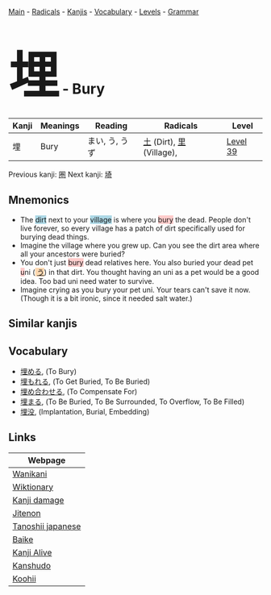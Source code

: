 <style> bigfont {font-size: 100px}</style>
[Main](../README.md) -
[Radicals](../radicals.md) -
[Kanjis](../kanjis.md) -
[Vocabulary](../vocabulary.md) -
[Levels](../levels.md) -
[Grammar](../grammar.md)
# <bigfont> 埋</bigfont> - Bury 

| Kanji | Meanings | Reading | Radicals | Level |
| --- | --- | --- | --- | --- |
| 埋 | Bury | まい, う, うず | [土](../radicals/土.md) (Dirt), [里](../radicals/里.md) (Village),  | [Level 39](../levels/wk_level39.md) |

Previous kanji: [圏](圏.md) Next kanji: [埼](埼.md) 

## Mnemonics
 * The <span style="background-color:#ADD8E6"> dirt</span> next to your <span style="background-color:#ADD8E6"> village</span> is where you <span style="background-color:#ffcccb"> bury</span> the dead. People don't live forever, so every village has a patch of dirt specifically used for burying dead things.
* Imagine the village where you grew up. Can you see the dirt area where all your ancestors were buried?
* You don't just <span style="background-color:#ffcccb"> bury</span> dead relatives here. You also buried your dead pet <span style="background-color:#ffcccb"> u</span>ni (<span style="background-color:#fed8b1"> [う](https://jisho.org/search/う)</span>) in that dirt. You thought having an uni as a pet would be a good idea. Too bad uni need water to survive.
* Imagine crying as you bury your pet uni. Your tears can't save it now. (Though it is a bit ironic, since it needed salt water.)


## Similar kanjis
 


## Vocabulary
 * [埋める](../vocabulary/埋.md), (To Bury)
* [埋もれる](../vocabulary/埋.md), (To Get Buried, To Be Buried)
* [埋め合わせる](../vocabulary/埋.md), (To Compensate For)
* [埋まる](../vocabulary/埋.md), (To Be Buried, To Be Surrounded, To Overflow, To Be Filled)
* [埋没](../vocabulary/埋.md), (Implantation, Burial, Embedding)



## Links 

| Webpage |
| --- |
| [Wanikani          ](https://www.wanikani.com/kanji/埋) |
| [Wiktionary        ](https://en.wiktionary.org/wiki/埋) |
| [Kanji damage      ](http://www.kanjidamage.com/kanji/search?utf8=✓&q=埋) |
| [Jitenon           ](https://jitenon.com/kanji/埋) |
| [Tanoshii japanese ](https://www.tanoshiijapanese.com/dictionary/kanji.cfm?k=埋) |
| [Baike             ](https://baike.baidu.com/item/埋) |
| [Kanji Alive       ](https://app.kanjialive.com/埋) |
| [Kanshudo          ](https://www.kanshudo.com/searchmn?q=埋) |
| [Koohii            ](https://kanji.koohii.com/study/kanji/埋) |
